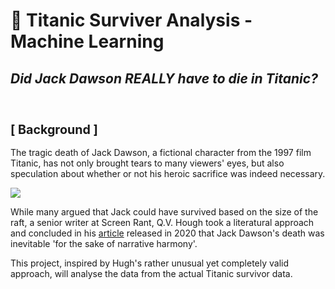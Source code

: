 # 🚢 Titanic Surviver Analysis - Machine Learning

## *Did Jack Dawson REALLY have to die in Titanic?*
<br>

### **<big>[ Background ]</big>**

The tragic death of Jack Dawson, a fictional character from the 1997 film Titanic, has not only brought tears to many viewers' eyes, but also speculation about whether or not his heroic sacrifice was indeed necessary.<br>

![](http://www.theperspective.com/wp-content/uploads/2017/09/jack-and-rose.jpgack-and-rose.jpg)

While many argued that Jack could have survived based on the size of  the raft, a senior writer at Screen Rant, Q.V. Hough took a literatural approach and concluded in his [article](https://screenrant.com/titanic-movie-jack-rose-die-save-door-reason/) released in 2020 that Jack Dawson's death was inevitable 'for the sake of narrative harmony'.

This project, inspired by Hugh's rather unusual yet completely valid approach, will analyse the data from the actual Titanic survivor data.
